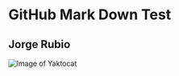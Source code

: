 # GitHub Mark Down Test
## Jorge Rubio

![Image of Yaktocat](https://octodex.github.com/images/yaktocat.png)
